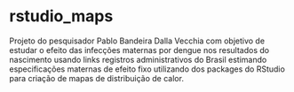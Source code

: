 # rstudio_maps
Projeto do pesquisador Pablo Bandeira Dalla Vecchia com objetivo de estudar o efeito das infecções maternas por dengue nos resultados do nascimento usando links registros administrativos do Brasil estimando especificações maternas de efeito fixo utilizando dos packages do RStudio para criação de mapas de distribuição de calor. 

